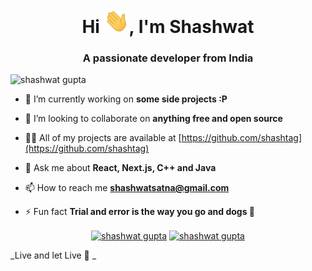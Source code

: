 <h1 align="center">Hi <img src="https://raw.githubusercontent.com/ABSphreak/ABSphreak/master/gifs/Hi.gif" width="40px" />, I'm Shashwat</h1>
<h3 align="center">A passionate developer from India</h3>
<p align="left"> <img src="https://komarev.com/ghpvc/?username=shashtag" alt="shashwat gupta" /> </p>

- 🔭 I’m currently working on **some side projects :P**

- 👯 I’m looking to collaborate on **anything free and open source**

- 👨‍💻 All of my projects are available at [https://github.com/shashtag](https://github.com/shashtag)

- 💬 Ask me about **React, Next.js, C++ and Java**

- 📫 How to reach me **shashwatsatna@gmail.com**

- ⚡ Fun fact **Trial and error is the way you go and dogs 🐶**



<p align="center">
<a href="https://dev.to/shashtag" target="blank"><img align="center" src="https://cdn.jsdelivr.net/npm/simple-icons@3.0.1/icons/dev-dot-to.svg" alt="shashwat gupta" height="20" width="20" /></a>
<a href="https://codesandbox.com/shashtag" target="blank"><img align="center" src="https://cdn.jsdelivr.net/npm/simple-icons@3.0.1/icons/codesandbox.svg" alt="shashwat gupta" height="20" width="20" /></a>

_Live and let Live 🎯 _
